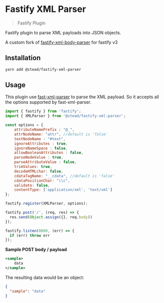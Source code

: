 # Fastify XML Parser

> Fastify Plugin

Fastify plugin to parse XML payloads into JSON objects.

A custom fork of [fastify-xml-body-parser](https://github.com/NaturalIntelligence/fastify-xml-body-parser) for fastify v3

## Installation
```bash
yarn add @stead/fastify-xml-parser
```

## Usage
This plugin use [fast-xml-parser](https://github.com/NaturalIntelligence/fast-xml-parser) to parse the XML payload. So it accepts all the options supported by fast-xml-parser.

```js
import { fastify } from 'fastify';
import { XMLParser } from '@stead/fastify-xml-parser';

const options = {
    attributeNamePrefix : "@_",
    attrNodeName: "attr", //default is 'false'
    textNodeName : "#text",
    ignoreAttributes : true,
    ignoreNameSpace : false,
    allowBooleanAttributes : false,
    parseNodeValue : true,
    parseAttributeValue : false,
    trimValues: true,
    decodeHTMLchar: false,
    cdataTagName: "__cdata", //default is 'false'
    cdataPositionChar: "\\c",
    validate: false,
    contentType: ['application/xml', 'text/xml']
};

fastify.register(XMLParser, options);

fastify.post('/', (req, res) => {
  res.send(Object.assign({}, req.body))
});

fastify.listen(8000, (err) => {
  if (err) throw err
});
```

**Sample POST body / payload**
```xml
<sample>
    data
</sample>
```

The resulting data would be an object:
```json
{
  "sample": "data"
}
```
